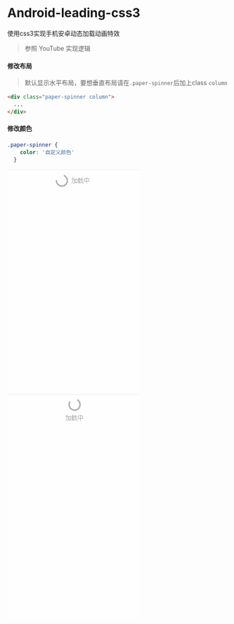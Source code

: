 # Android-leading-css3
使用css3实现手机安卓动态加载动画特效

> 参照 YouTube 实现逻辑

#### 修改布局
> 默认显示水平布局，要想垂直布局请在`.paper-spinner`后加上class `column`
``` html
<div class="paper-spinner column">
  ...
</div>
```

#### 修改颜色
``` css
.paper-spinner {
    color: '自定义颜色'
  }
```

!['水平布局'](doc/demo1.gif)
!['垂直布局'](doc/demo2.gif)